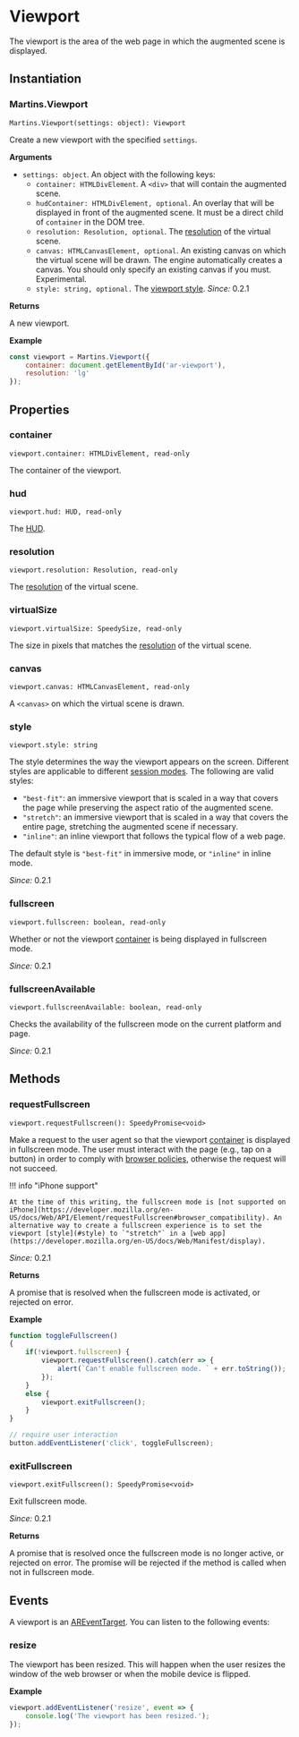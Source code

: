# Viewport

The viewport is the area of the web page in which the augmented scene is displayed.

## Instantiation

### Martins.Viewport

`Martins.Viewport(settings: object): Viewport`

Create a new viewport with the specified `settings`.

**Arguments**

* `settings: object`. An object with the following keys:
    * `container: HTMLDivElement`. A `<div>` that will contain the augmented scene.
    * `hudContainer: HTMLDivElement, optional`. An overlay that will be displayed in front of the augmented scene. It must be a direct child of `container` in the DOM tree.
    * `resolution: Resolution, optional`. The [resolution](resolution.md) of the virtual scene.
    * `canvas: HTMLCanvasElement, optional`. An existing canvas on which the virtual scene will be drawn. The engine automatically creates a canvas. You should only specify an existing canvas if you must. Experimental.
    * `style: string, optional.` The [viewport style](#style). *Since:* 0.2.1

**Returns**

A new viewport.

**Example**

```js
const viewport = Martins.Viewport({
    container: document.getElementById('ar-viewport'),
    resolution: 'lg'
});
```

## Properties

### container

`viewport.container: HTMLDivElement, read-only`

The container of the viewport.

### hud

`viewport.hud: HUD, read-only`

The [HUD](hud.md).

### resolution

`viewport.resolution: Resolution, read-only`

The [resolution](resolution.md) of the virtual scene.

### virtualSize

`viewport.virtualSize: SpeedySize, read-only`

The size in pixels that matches the [resolution](#resolution) of the virtual scene.

### canvas

`viewport.canvas: HTMLCanvasElement, read-only`

A `<canvas>` on which the virtual scene is drawn.

### style

`viewport.style: string`

The style determines the way the viewport appears on the screen. Different styles are applicable to different [session modes](session.md#mode). The following are valid styles:

* `"best-fit"`: an immersive viewport that is scaled in a way that covers the page while preserving the aspect ratio of the augmented scene.
* `"stretch"`: an immersive viewport that is scaled in a way that covers the entire page, stretching the augmented scene if necessary.
* `"inline"`: an inline viewport that follows the typical flow of a web page.

The default style is `"best-fit"` in immersive mode, or `"inline"` in inline mode.

*Since:* 0.2.1

### fullscreen

`viewport.fullscreen: boolean, read-only`

Whether or not the viewport [container](#container) is being displayed in fullscreen mode.

*Since:* 0.2.1

### fullscreenAvailable

`viewport.fullscreenAvailable: boolean, read-only`

Checks the availability of the fullscreen mode on the current platform and page.

*Since:* 0.2.1



## Methods

### requestFullscreen

`viewport.requestFullscreen(): SpeedyPromise<void>`

Make a request to the user agent so that the viewport [container](#container) is displayed in fullscreen mode. The user must interact with the page (e.g., tap on a button) in order to comply with [browser policies](https://developer.mozilla.org/en-US/docs/Web/API/Element/requestFullscreen#security), otherwise the request will not succeed.

!!! info "iPhone support"

    At the time of this writing, the fullscreen mode is [not supported on iPhone](https://developer.mozilla.org/en-US/docs/Web/API/Element/requestFullscreen#browser_compatibility). An alternative way to create a fullscreen experience is to set the viewport [style](#style) to `"stretch"` in a [web app](https://developer.mozilla.org/en-US/docs/Web/Manifest/display).

*Since:* 0.2.1

**Returns**

A promise that is resolved when the fullscreen mode is activated, or rejected on error.

**Example**

```js
function toggleFullscreen()
{
    if(!viewport.fullscreen) {
        viewport.requestFullscreen().catch(err => {
            alert(`Can't enable fullscreen mode. ` + err.toString());
        });
    }
    else {
        viewport.exitFullscreen();
    }
}

// require user interaction
button.addEventListener('click', toggleFullscreen);
```

### exitFullscreen

`viewport.exitFullscreen(): SpeedyPromise<void>`

Exit fullscreen mode.

*Since:* 0.2.1

**Returns**

A promise that is resolved once the fullscreen mode is no longer active, or rejected on error. The promise will be rejected if the method is called when not in fullscreen mode.

## Events

A viewport is an [AREventTarget](ar-event-target.md). You can listen to the following events:

### resize

The viewport has been resized. This will happen when the user resizes the window of the web browser or when the mobile device is flipped.

**Example**

```js
viewport.addEventListener('resize', event => {
    console.log('The viewport has been resized.');
});
```